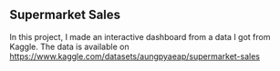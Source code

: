 ## Supermarket Sales ##

In this project, I made an interactive dashboard from a data I got from Kaggle. The data is available on https://www.kaggle.com/datasets/aungpyaeap/supermarket-sales
